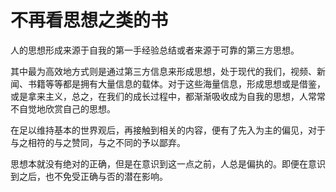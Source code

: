 # 不再看思想之类的书

人的思想形成来源于自我的第一手经验总结或者来源于可靠的第三方思想。

其中最为高效地方式则是通过第三方信息来形成思想，处于现代的我们，视频、新闻、书籍等等都是拥有大量信息的载体。对于这些海量信息，形成思想或是借鉴，或是拿来主义，总之，在我们的成长过程中，都渐渐吸收成为自我的思想，人常常不自觉地欣赏自己的思想。

在足以维持基本的世界观后，再接触到相关的内容，便有了先入为主的偏见，对于与之相符的与之赞同，与之不同的予以鄙弃。

思想本就没有绝对的正确，但是在意识到这一点之前，人总是偏执的。即便在意识到之后，也不免受正确与否的潜在影响。

